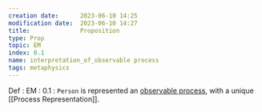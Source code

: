 ```yaml
---
creation date:		2023-06-10 14:25
modification date:	2023-06-10 14:27
title: 				Proposition
type: Prop
topic: EM
index: 0.1
name: interpretation_of_observable process
tags: metaphysics 
---
```

Def : EM : 0.1 : `Person` is represented an [observable process](Def-4.0-Observable), with a unique [[Process Representation]].
